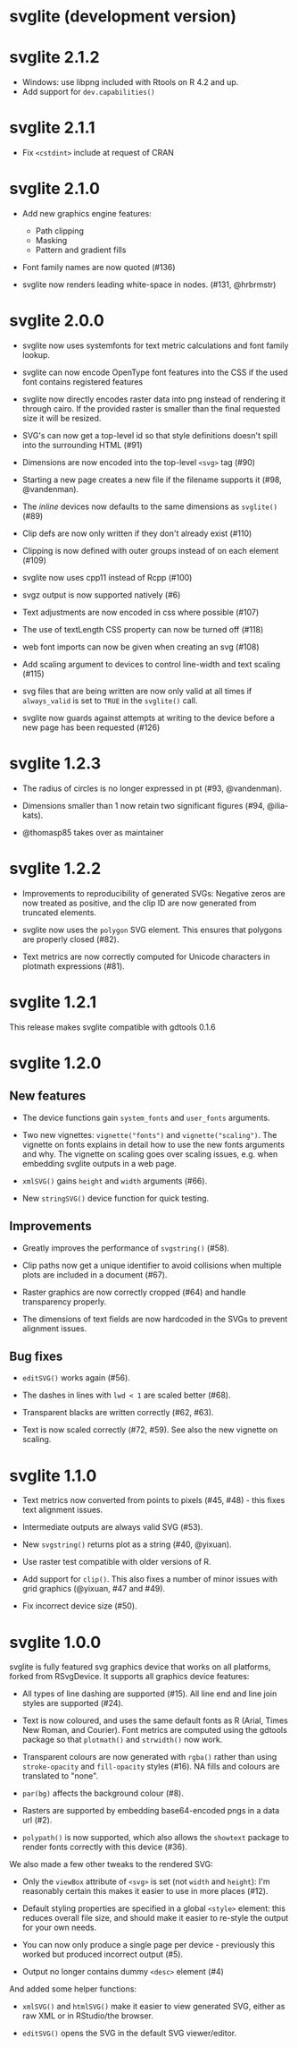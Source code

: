 # svglite (development version)

# svglite 2.1.2

* Windows: use libpng included with Rtools on R 4.2 and up.
* Add support for `dev.capabilities()`

# svglite 2.1.1

* Fix `<cstdint>` include at request of CRAN

# svglite 2.1.0

* Add new graphics engine features:
  - Path clipping
  - Masking
  - Pattern and gradient fills

* Font family names are now quoted (#136)

* svglite now renders leading white-space in <text> nodes. (#131, @hrbrmstr)

# svglite 2.0.0

* svglite now uses systemfonts for text metric calculations and font family 
  lookup.
  
* svglite can now encode OpenType font features into the CSS if the used font
  contains registered features
  
* svglite now directly encodes raster data into png instead of rendering it 
  through cairo. If the provided raster is smaller than the final requested size
  it will be resized.
  
* SVG's can now get a top-level id so that style definitions doesn't spill into 
  the surrounding HTML (#91)
  
* Dimensions are now encoded into the top-level `<svg>` tag (#90)

* Starting a new page creates a new file if the filename supports it (#98, @vandenman).

* The _inline_ devices now defaults to the same dimensions as `svglite()` (#89)

* Clip defs are now only written if they don't already exist (#110)

* Clipping is now defined with outer groups instead of on each element (#109)

* svglite now uses cpp11 instead of Rcpp (#100)

* svgz output is now supported natively (#6)

* Text adjustments are now encoded in css where possible (#107)

* The use of textLength CSS property can now be turned off (#118)

* web font imports can now be given when creating an svg (#108)

* Add scaling argument to devices to control line-width and text scaling (#115)

* svg files that are being written are now only valid at all times if `always_valid`
  is set to `TRUE` in the `svglite()` call.

* svglite now guards against attempts at writing to the device before a new page 
  has been requested (#126)


# svglite 1.2.3

* The radius of circles is no longer expressed in pt (#93, @vandenman).

* Dimensions smaller than 1 now retain two significant figures (#94, @ilia-kats).

* @thomasp85 takes over as maintainer


# svglite 1.2.2

* Improvements to reproducibility of generated SVGs: Negative zeros
  are now treated as positive, and the clip ID are now generated from
  truncated elements.

* svglite now uses the `polygon` SVG element. This ensures that
  polygons are properly closed (#82).

* Text metrics are now correctly computed for Unicode characters in
  plotmath expressions (#81).


# svglite 1.2.1

This release makes svglite compatible with gdtools 0.1.6


# svglite 1.2.0

## New features

* The device functions gain `system_fonts` and `user_fonts`
  arguments.

* Two new vignettes: `vignette("fonts")` and `vignette("scaling")`.
  The vignette on fonts explains in detail how to use the new fonts
  arguments and why. The vignette on scaling goes over scaling issues,
  e.g. when embedding svglite outputs in a web page.

* `xmlSVG()` gains `height` and `width` arguments (#66).

* New `stringSVG()` device function for quick testing.


## Improvements

* Greatly improves the performance of `svgstring()` (#58).

* Clip paths now get a unique identifier to avoid collisions when
  multiple plots are included in a document (#67).

* Raster graphics are now correctly cropped (#64) and handle
  transparency properly.

* The dimensions of text fields are now hardcoded in the SVGs to
  prevent alignment issues.


## Bug fixes

* `editSVG()` works again (#56).

* The dashes in lines with `lwd < 1` are scaled better (#68).

* Transparent blacks are written correctly (#62, #63).

* Text is now scaled correctly (#72, #59). See also the new vignette
  on scaling.


# svglite 1.1.0

* Text metrics now converted from points to pixels (#45, #48) - this
  fixes text alignment issues.

* Intermediate outputs are always valid SVG (#53).

* New `svgstring()` returns plot as a string (#40, @yixuan).

* Use raster test compatible with older versions of R.

* Add support for `clip()`. This also fixes a number of minor issues with
  grid graphics (@yixuan, #47 and #49).

* Fix incorrect device size (#50).

# svglite 1.0.0

svglite is fully featured svg graphics device that works on all platforms, forked from RSvgDevice. It supports all graphics device features:

* All types of line dashing are supported (#15). All line end and line join 
  styles are supported (#24).

* Text is now coloured, and uses the same default fonts as R (Arial, 
  Times New Roman, and Courier). Font metrics are computed using the 
  gdtools package so that `plotmath()` and `strwidth()` now work.

* Transparent colours are now generated with `rgba()` rather than using 
  `stroke-opacity` and `fill-opacity` styles (#16). NA fills and colours are 
  translated to "none".

* `par(bg)` affects the background colour (#8).

* Rasters are supported by embedding base64-encoded pngs in a data url (#2).

* `polypath()` is now supported, which also allows the `showtext` package to 
  render fonts correctly with this device (#36).

We also made a few other tweaks to the rendered SVG:

* Only the `viewBox` attribute of `<svg>` is set (not `width` and `height`):
  I'm reasonably certain this makes it easier to use in more places (#12).

* Default styling properties are specified in a global `<style>` element:
  this reduces overall file size, and should make it easier to re-style
  the output for your own needs.

* You can now only produce a single page per device - previously this worked
  but produced incorrect output (#5).

* Output no longer contains dummy `<desc>` element (#4)

And added some helper functions:

* `xmlSVG()` and `htmlSVG()` make it easier to view generated SVG, either as 
  raw XML or in RStudio/the browser. 
  
* `editSVG()` opens the SVG in the default SVG viewer/editor.
